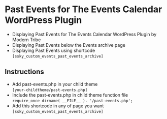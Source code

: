 # Past Events for The Events Calendar WordPress Plugin
* Displaying Past Events for The Events Calendar WordPress Plugin by Modern Tribe
* Displaying Past Events below the Events archive page
* Displaying Past Events using shortcode `[ssky_custom_events_past_events_archive]`

## Instructions
* Add past-events.php in your child theme<br/>
`[your-childtheme/past-events.php]`
* Include the past-events.php in child theme function file<br/>
`require_once dirname( __FILE__ ). '/past-events.php';`
* Add this shortcode in any of page you want `[ssky_custom_events_past_events_archive]`